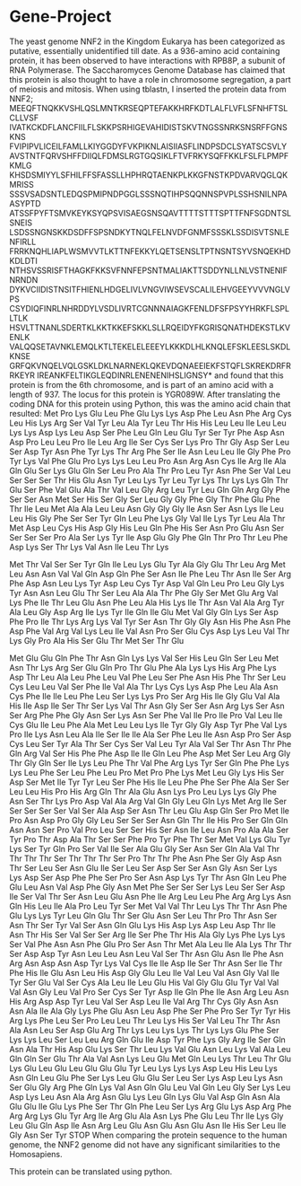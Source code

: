 # Gene-Project
The yeast genome NNF2 in the Kingdom Eukarya has been categorized as putative, essentially unidentified till date. As a 936-amino acid containing protein, it has been observed to have interactions with RPB8P, a subunit of RNA Polymerase. The Saccharomyces Genome Database has claimed that this protein is also thought to have a role in chromosome segregation, a part of meiosis and mitosis. 
When using tblastn, I inserted the protein data from NNF2; 
MEEQFTNQKKVSHLQSLMNTKRSEQPTEFAKKHRFKDTLALFLVFLSFNHFTSLCLLVSF
IVATKCKDFLANCFIILFLSKKPSRHIGEVAHIDISTSKVTNGSSNRKSNSRFFGNSKNS
FVIPIPVLICEILFAMLLKIYGGDYFVKPIKNLAISIIASFLINDPSDCLSYATSCSVLY
AVSTNTFQRVSHFFDIIQLFDMSLRGTGQSIKLFTVFRKYSQFFKKLFSLFLPMPFKMLG
KHSDSMIYYLSFHILFFSFASSLLHPHRQTAENKPLKKGFNSTKPDVARVQGLQKMRISS
SSSVSADSNTLEDQSPMIPNDPGGLSSSNQTIHPSQQNNSPVPLSSHSNILNPAASYPTD
ATSSFPYFTSMVKEYKSYQPSVISAEGSNSQAVTTTTSTTTSPTTFNFSGDNTSLSNEIS
LSDSSNGNSKKDSDFFSPSNDKYTNQLFELNVDFGNMFSSSKLSSDISVTSNLENFIRLL
FRRKNQHLIAPLWSMVVTLKTTNFEKKYLQETSENSLTPTNSNTSYVSNQEKHDKDLDTI
NTHSVSSRISFTHAGKFKKSVFNNFEPSNTMALIAKTTSDDYNLLNLVSTNENIFNRNDN
DYKVCIIDISTNSITFHIENLHDGELIVLVNGVIWSEVSCALILEHVGEEYVVVNGLVPS
CSYDIQFINRLNHRDDYLVSDLIVRTCGNNNAIAGKFENLDFSFPSYYHRKFLSPLLTLK
HSVLTTNANLSDERTKLKKTKKEFSKKLSLLRQEIDYFKGRISQNATHDEKSTLKVENLK
VALQQSETAVNKLEMQLKTLTEKELELEEEYLKKKDLHLKNQLEFSKLEESLSKDLKNSE
GRFQKVNQELVQLGSKLDKLNARNEKLQKEVDQNAEEIEKFSTQFLSKREKDRFRRKEYR
IREANKFELTIKGLEQDINRLENENENIHSLIGNSY*
and found that this protein is from the 6th chromosome, and is part of an amino acid with a length of 937. The locus for this protein is YGR089W. 
After translating the coding DNA for this protein using Python, this was the amino acid chain that resulted:
Met
Pro
Lys
Glu
Leu
Phe
Glu
Lys
Lys
Asp
Phe
Leu
Asn
Phe
Arg
Cys
Leu
His
Lys
Arg
Ser
Val
Tyr
Leu
Ala
Tyr
Leu
Thr
His
His
Leu
Leu
Ile
Leu
Leu
Lys
Lys
Asp
Lys
Leu
Asp
Ser
Phe
Leu
Gln
Leu
Glu
Tyr
Ser
Tyr
Phe
Asp
Asn
Asp
Pro
Leu
Leu
Pro
Ile
Leu
Arg
Ile
Ser
Cys
Ser
Lys
Pro
Thr
Gly
Asp
Ser
Leu
Ser
Asp
Tyr
Asn
Phe
Tyr
Lys
Thr
Arg
Phe
Ser
Ile
Asn
Leu
Leu
Ile
Gly
Phe
Pro
Tyr
Lys
Val
Phe
Glu
Pro
Lys
Lys
Leu
Leu
Pro
Asn
Arg
Asn
Cys
Ile
Arg
Ile
Ala
Gln
Glu
Ser
Lys
Glu
Gln
Ser
Leu
Pro
Ala
Thr
Pro
Leu
Tyr
Asn
Phe
Ser
Val
Leu
Ser
Ser
Ser
Thr
His
Glu
Asn
Tyr
Leu
Lys
Tyr
Leu
Tyr
Lys
Thr
Lys
Lys
Gln
Thr
Glu
Ser
Phe
Val
Glu
Ala
Thr
Val
Leu
Gly
Arg
Leu
Tyr
Leu
Gln
Gln
Arg
Gly
Phe
Ser
Ser
Asn
Met
Ser
His
Ser
Gly
Ser
Leu
Gly
Gly
Phe
Gly
Thr
Phe
Glu
Phe
Thr
Ile
Leu
Met
Ala
Ala
Leu
Leu
Asn
Gly
Gly
Gly
Ile
Asn
Ser
Asn
Lys
Ile
Leu
Leu
His
Gly
Phe
Ser
Ser
Tyr
Gln
Leu
Phe
Lys
Gly
Val
Ile
Lys
Tyr
Leu
Ala
Thr
Met
Asp
Leu
Cys
His
Asp
Gly
His
Leu
Gln
Phe
His
Ser
Asn
Pro
Glu
Asn
Ser
Ser
Ser
Ser
Pro
Ala
Ser
Lys
Tyr
Ile
Asp
Glu
Gly
Phe
Gln
Thr
Pro
Thr
Leu
Phe
Asp
Lys
Ser
Thr
Lys
Val
Asn
Ile
Leu
Thr
Lys




Met
Thr
Val
Ser
Ser
Tyr
Gln
Ile
Leu
Lys
Glu
Tyr
Ala
Gly
Glu
Thr
Leu
Arg
Met
Leu
Asn
Asn
Val
Val
Gln
Asp
Gln
Phe
Ser
Asn
Ile
Phe
Leu
Thr
Asn
Ile
Ser
Arg
Phe
Asp
Asn
Leu
Lys
Tyr
Asp
Leu
Cys
Tyr
Asp
Val
Gln
Leu
Pro
Leu
Gly
Lys
Tyr
Asn
Asn
Leu
Glu
Thr
Ser
Leu
Ala
Ala
Thr
Phe
Gly
Ser
Met
Glu
Arg
Val
Lys
Phe
Ile
Thr
Leu
Glu
Asn
Phe
Leu
Ala
His
Lys
Ile
Thr
Asn
Val
Ala
Arg
Tyr
Ala
Leu
Gly
Asp
Arg
Ile
Lys
Tyr
Ile
Gln
Ile
Glu
Met
Val
Gly
Gln
Lys
Ser
Asp
Phe
Pro
Ile
Thr
Lys
Arg
Lys
Val
Tyr
Ser
Asn
Thr
Gly
Gly
Asn
His
Phe
Asn
Phe
Asp
Phe
Val
Arg
Val
Lys
Leu
Ile
Val
Asn
Pro
Ser
Glu
Cys
Asp
Lys
Leu
Val
Thr
Lys
Gly
Pro
Ala
His
Ser
Glu
Thr
Met
Ser
Thr
Glu

Met
Glu
Glu
Gln
Phe
Thr
Asn
Gln
Lys
Lys
Val
Ser
His
Leu
Gln
Ser
Leu
Met
Asn
Thr
Lys
Arg
Ser
Glu
Gln
Pro
Thr
Glu
Phe
Ala
Lys
Lys
His
Arg
Phe
Lys
Asp
Thr
Leu
Ala
Leu
Phe
Leu
Val
Phe
Leu
Ser
Phe
Asn
His
Phe
Thr
Ser
Leu
Cys
Leu
Leu
Val
Ser
Phe
Ile
Val
Ala
Thr
Lys
Cys
Lys
Asp
Phe
Leu
Ala
Asn
Cys
Phe
Ile
Ile
Leu
Phe
Leu
Ser
Lys
Lys
Pro
Ser
Arg
His
Ile
Gly
Glu
Val
Ala
His
Ile
Asp
Ile
Ser
Thr
Ser
Lys
Val
Thr
Asn
Gly
Ser
Ser
Asn
Arg
Lys
Ser
Asn
Ser
Arg
Phe
Phe
Gly
Asn
Ser
Lys
Asn
Ser
Phe
Val
Ile
Pro
Ile
Pro
Val
Leu
Ile
Cys
Glu
Ile
Leu
Phe
Ala
Met
Leu
Leu
Lys
Ile
Tyr
Gly
Gly
Asp
Tyr
Phe
Val
Lys
Pro
Ile
Lys
Asn
Leu
Ala
Ile
Ser
Ile
Ile
Ala
Ser
Phe
Leu
Ile
Asn
Asp
Pro
Ser
Asp
Cys
Leu
Ser
Tyr
Ala
Thr
Ser
Cys
Ser
Val
Leu
Tyr
Ala
Val
Ser
Thr
Asn
Thr
Phe
Gln
Arg
Val
Ser
His
Phe
Phe
Asp
Ile
Ile
Gln
Leu
Phe
Asp
Met
Ser
Leu
Arg
Gly
Thr
Gly
Gln
Ser
Ile
Lys
Leu
Phe
Thr
Val
Phe
Arg
Lys
Tyr
Ser
Gln
Phe
Phe
Lys
Lys
Leu
Phe
Ser
Leu
Phe
Leu
Pro
Met
Pro
Phe
Lys
Met
Leu
Gly
Lys
His
Ser
Asp
Ser
Met
Ile
Tyr
Tyr
Leu
Ser
Phe
His
Ile
Leu
Phe
Phe
Ser
Phe
Ala
Ser
Ser
Leu
Leu
His
Pro
His
Arg
Gln
Thr
Ala
Glu
Asn
Lys
Pro
Leu
Lys
Lys
Gly
Phe
Asn
Ser
Thr
Lys
Pro
Asp
Val
Ala
Arg
Val
Gln
Gly
Leu
Gln
Lys
Met
Arg
Ile
Ser
Ser
Ser
Ser
Ser
Val
Ser
Ala
Asp
Ser
Asn
Thr
Leu
Glu
Asp
Gln
Ser
Pro
Met
Ile
Pro
Asn
Asp
Pro
Gly
Gly
Leu
Ser
Ser
Ser
Asn
Gln
Thr
Ile
His
Pro
Ser
Gln
Gln
Asn
Asn
Ser
Pro
Val
Pro
Leu
Ser
Ser
His
Ser
Asn
Ile
Leu
Asn
Pro
Ala
Ala
Ser
Tyr
Pro
Thr
Asp
Ala
Thr
Ser
Ser
Phe
Pro
Tyr
Phe
Thr
Ser
Met
Val
Lys
Glu
Tyr
Lys
Ser
Tyr
Gln
Pro
Ser
Val
Ile
Ser
Ala
Glu
Gly
Ser
Asn
Ser
Gln
Ala
Val
Thr
Thr
Thr
Thr
Ser
Thr
Thr
Thr
Ser
Pro
Thr
Thr
Phe
Asn
Phe
Ser
Gly
Asp
Asn
Thr
Ser
Leu
Ser
Asn
Glu
Ile
Ser
Leu
Ser
Asp
Ser
Ser
Asn
Gly
Asn
Ser
Lys
Lys
Asp
Ser
Asp
Phe
Phe
Ser
Pro
Ser
Asn
Asp
Lys
Tyr
Thr
Asn
Gln
Leu
Phe
Glu
Leu
Asn
Val
Asp
Phe
Gly
Asn
Met
Phe
Ser
Ser
Ser
Lys
Leu
Ser
Ser
Asp
Ile
Ser
Val
Thr
Ser
Asn
Leu
Glu
Asn
Phe
Ile
Arg
Leu
Leu
Phe
Arg
Arg
Lys
Asn
Gln
His
Leu
Ile
Ala
Pro
Leu
Tyr
Ser
Met
Val
Val
Thr
Leu
Lys
Thr
Thr
Asn
Phe
Glu
Lys
Lys
Tyr
Leu
Gln
Glu
Thr
Ser
Glu
Asn
Ser
Leu
Thr
Pro
Thr
Asn
Ser
Asn
Thr
Ser
Tyr
Val
Ser
Asn
Gln
Glu
Lys
His
Asp
Lys
Asp
Leu
Asp
Thr
Ile
Asn
Thr
His
Ser
Val
Ser
Ser
Arg
Ile
Ser
Phe
Thr
His
Ala
Gly
Lys
Phe
Lys
Lys
Ser
Val
Phe
Asn
Asn
Phe
Glu
Pro
Ser
Asn
Thr
Met
Ala
Leu
Ile
Ala
Lys
Thr
Thr
Ser
Asp
Asp
Tyr
Asn
Leu
Leu
Asn
Leu
Val
Ser
Thr
Asn
Glu
Asn
Ile
Phe
Asn
Arg
Asn
Asp
Asn
Asp
Tyr
Lys
Val
Cys
Ile
Ile
Asp
Ile
Ser
Thr
Asn
Ser
Ile
Thr
Phe
His
Ile
Glu
Asn
Leu
His
Asp
Gly
Glu
Leu
Ile
Val
Leu
Val
Asn
Gly
Val
Ile
Tyr
Ser
Glu
Val
Ser
Cys
Ala
Leu
Ile
Leu
Glu
His
Val
Gly
Glu
Glu
Tyr
Val
Val
Val
Asn
Gly
Leu
Val
Pro
Ser
Cys
Ser
Tyr
Asp
Ile
Gln
Phe
Ile
Asn
Arg
Leu
Asn
His
Arg
Asp
Asp
Tyr
Leu
Val
Ser
Asp
Leu
Ile
Val
Arg
Thr
Cys
Gly
Asn
Asn
Asn
Ala
Ile
Ala
Gly
Lys
Phe
Glu
Asn
Leu
Asp
Phe
Ser
Phe
Pro
Ser
Tyr
Tyr
His
Arg
Lys
Phe
Leu
Ser
Pro
Leu
Leu
Thr
Leu
Lys
His
Ser
Val
Leu
Thr
Thr
Asn
Ala
Asn
Leu
Ser
Asp
Glu
Arg
Thr
Lys
Leu
Lys
Lys
Thr
Lys
Lys
Glu
Phe
Ser
Lys
Lys
Leu
Ser
Leu
Leu
Arg
Gln
Glu
Ile
Asp
Tyr
Phe
Lys
Gly
Arg
Ile
Ser
Gln
Asn
Ala
Thr
His
Asp
Glu
Lys
Ser
Thr
Leu
Lys
Val
Glu
Asn
Leu
Lys
Val
Ala
Leu
Gln
Gln
Ser
Glu
Thr
Ala
Val
Asn
Lys
Leu
Glu
Met
Gln
Leu
Lys
Thr
Leu
Thr
Glu
Lys
Glu
Leu
Glu
Leu
Glu
Glu
Glu
Tyr
Leu
Lys
Lys
Lys
Asp
Leu
His
Leu
Lys
Asn
Gln
Leu
Glu
Phe
Ser
Lys
Leu
Glu
Glu
Ser
Leu
Ser
Lys
Asp
Leu
Lys
Asn
Ser
Glu
Gly
Arg
Phe
Gln
Lys
Val
Asn
Gln
Glu
Leu
Val
Gln
Leu
Gly
Ser
Lys
Leu
Asp
Lys
Leu
Asn
Ala
Arg
Asn
Glu
Lys
Leu
Gln
Lys
Glu
Val
Asp
Gln
Asn
Ala
Glu
Glu
Ile
Glu
Lys
Phe
Ser
Thr
Gln
Phe
Leu
Ser
Lys
Arg
Glu
Lys
Asp
Arg
Phe
Arg
Arg
Lys
Glu
Tyr
Arg
Ile
Arg
Glu
Ala
Asn
Lys
Phe
Glu
Leu
Thr
Ile
Lys
Gly
Leu
Glu
Gln
Asp
Ile
Asn
Arg
Leu
Glu
Asn
Glu
Asn
Glu
Asn
Ile
His
Ser
Leu
Ile
Gly
Asn
Ser
Tyr
STOP
When comparing the protein sequence to the human genome, the NNF2 genome did not have any significant similarities to the Homosapiens. 

This protein can be translated using python. 


